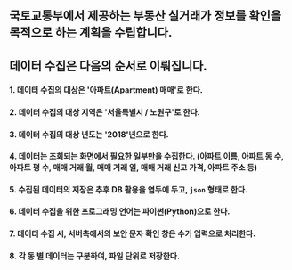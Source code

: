 ## 국토교통부에서 제공하는 부동산 실거래가 정보를 확인을 목적으로 하는 계획을 수립합니다.

## 데이터 수집은 다음의 순서로 이뤄집니다.
#### 1. 데이터 수집의 대상은 '아파트(Apartment) 매매'로 한다.
#### 2. 데이터 수집의 대상 지역은 '서울특별시 / 노원구'로 한다.
#### 3. 데이터 수집의 대상 년도는 '2018'년으로 한다.
#### 4. 데이터는 조회되는 화면에서 필요한 일부만을 수집한다. (아파트 이름, 아파트 동 수, 아파트 평 수, 매매 거래 월, 매매 거래 일, 매매 거래 신고 가격, 아파트 주소 등)
#### 5. 수집된 데이터의 저장은 추후 DB 활용을 염두에 두고, ```json``` 형태로 한다.
#### 6. 데이터 수집을 위한 프로그래밍 언어는 파이썬(Python)으로 한다.
#### 7. 데이터 수집 시, 서버측에서의 보안 문자 확인 창은 수기 입력으로 처리한다.
#### 8. 각 동 별 데이터는 구분하여, 파일 단위로 저장한다.

